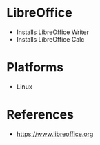 # LibreOffice

- Installs LibreOffice Writer
- Installs LibreOffice Calc

# Platforms

- Linux

# References

- https://www.libreoffice.org
